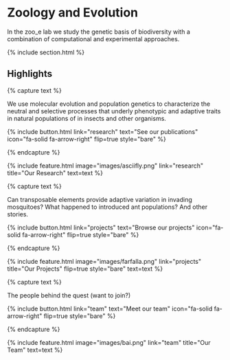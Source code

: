 ---
---

# Zoology and Evolution

In the zoo_e lab we study the genetic basis of biodiversity with a combination of computational and experimental approaches.

{% include section.html %}

## Highlights

{% capture text %}

We use molecular evolution and population genetics to characterize the neutral and selective processes that underly phenotypic and adaptive traits in natural populations of in insects and other organisms.

{%
  include button.html
  link="research"
  text="See our publications"
  icon="fa-solid fa-arrow-right"
  flip=true
  style="bare"
%}

{% endcapture %}

{%
  include feature.html
  image="images/asciifly.png"
  link="research"
  title="Our Research"
  text=text
%}

{% capture text %}

Can transposable elements provide adaptive variation in invading mosquitoes? 
What happened to introduced ant populations?
And other stories.

{%
  include button.html
  link="projects"
  text="Browse our projects"
  icon="fa-solid fa-arrow-right"
  flip=true
  style="bare"
%}

{% endcapture %}

{%
  include feature.html
  image="images/farfalla.png"
  link="projects"
  title="Our Projects"
  flip=true
  style="bare"
  text=text
%}

{% capture text %}

The people behind the quest (want to join?)

{%
  include button.html
  link="team"
  text="Meet our team"
  icon="fa-solid fa-arrow-right"
  flip=true
  style="bare"
%}

{% endcapture %}

{%
  include feature.html
  image="images/bai.png"
  link="team"
  title="Our Team"
  text=text
%}

